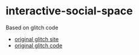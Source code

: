 # interactive-social-space

Based on glitch code
- [original glitch site](https://j-chillin.glitch.me)
- [original glitch code](https://glitch.com/edit/#!/j-chillin)
